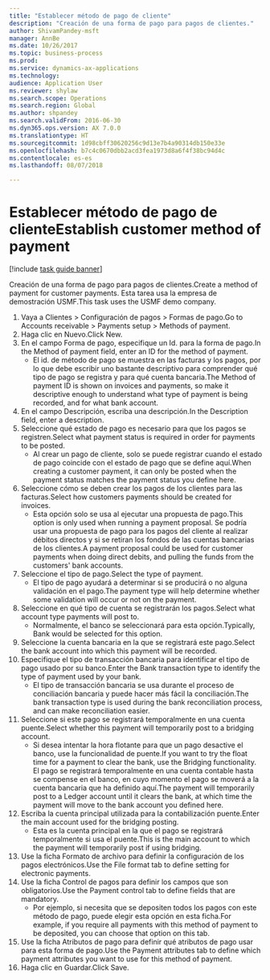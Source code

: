```yaml
--- 
title: "Establecer método de pago de cliente"
description: "Creación de una forma de pago para pagos de clientes."
author: ShivamPandey-msft
manager: AnnBe
ms.date: 10/26/2017
ms.topic: business-process
ms.prod: 
ms.service: dynamics-ax-applications
ms.technology: 
audience: Application User
ms.reviewer: shylaw
ms.search.scope: Operations
ms.search.region: Global
ms.author: shpandey
ms.search.validFrom: 2016-06-30
ms.dyn365.ops.version: AX 7.0.0
ms.translationtype: HT
ms.sourcegitcommit: 1d98cbff30620256c9d13e7b4a90314db150e33e
ms.openlocfilehash: b7c4c0670dbb2acd3fea1973d8a6f4f38bc94d4c
ms.contentlocale: es-es
ms.lasthandoff: 08/07/2018

---
```

# <a name="establish-customer-method-of-payment"></a><span data-ttu-id="77d63-103">Establecer método de pago de cliente</span><span class="sxs-lookup"><span data-stu-id="77d63-103">Establish customer method of payment</span></span>

[!include [task guide banner](../../includes/task-guide-banner.md)]

<span data-ttu-id="77d63-104">Creación de una forma de pago para pagos de clientes.</span><span class="sxs-lookup"><span data-stu-id="77d63-104">Create a method of payment for customer payments.</span></span> <span data-ttu-id="77d63-105">Esta tarea usa la empresa de demostración USMF.</span><span class="sxs-lookup"><span data-stu-id="77d63-105">This task uses the USMF demo company.</span></span>

1. <span data-ttu-id="77d63-106">Vaya a Clientes > Configuración de pagos > Formas de pago.</span><span class="sxs-lookup"><span data-stu-id="77d63-106">Go to Accounts receivable > Payments setup > Methods of payment.</span></span>
2. <span data-ttu-id="77d63-107">Haga clic en Nuevo.</span><span class="sxs-lookup"><span data-stu-id="77d63-107">Click New.</span></span>
3. <span data-ttu-id="77d63-108">En el campo Forma de pago, especifique un Id. para la forma de pago.</span><span class="sxs-lookup"><span data-stu-id="77d63-108">In the Method of payment field, enter an ID for the method of payment.</span></span>
    * <span data-ttu-id="77d63-109">El id. de método de pago se muestra en las facturas y los pagos, por lo que debe escribir uno bastante descriptivo para comprender qué tipo de pago se registra y para qué cuenta bancaria.</span><span class="sxs-lookup"><span data-stu-id="77d63-109">The Method of payment ID is shown on invoices and payments, so make it descriptive enough to understand what type of payment is being recorded, and for what bank account.</span></span>  
4. <span data-ttu-id="77d63-110">En el campo Descripción, escriba una descripción.</span><span class="sxs-lookup"><span data-stu-id="77d63-110">In the Description field, enter a description.</span></span>
5. <span data-ttu-id="77d63-111">Seleccione qué estado de pago es necesario para que los pagos se registren.</span><span class="sxs-lookup"><span data-stu-id="77d63-111">Select what payment status is required in order for payments to be posted.</span></span>
    * <span data-ttu-id="77d63-112">Al crear un pago de cliente, solo se puede registrar cuando el estado de pago coincide con el estado de pago que se define aquí.</span><span class="sxs-lookup"><span data-stu-id="77d63-112">When creating a customer payment, it can only be posted when the payment status matches the payment status you define here.</span></span>  
6. <span data-ttu-id="77d63-113">Seleccione cómo se deben crear los pagos de los clientes para las facturas.</span><span class="sxs-lookup"><span data-stu-id="77d63-113">Select how customers payments should be created for invoices.</span></span>
    * <span data-ttu-id="77d63-114">Esta opción solo se usa al ejecutar una propuesta de pago.</span><span class="sxs-lookup"><span data-stu-id="77d63-114">This option is only used when running a payment proposal.</span></span> <span data-ttu-id="77d63-115">Se podría usar una propuesta de pago para los pagos del cliente al realizar débitos directos y si se retiran los fondos de las cuentas bancarias de los clientes.</span><span class="sxs-lookup"><span data-stu-id="77d63-115">A payment proposal could be used for customer payments when doing direct debits, and pulling the funds from the customers' bank accounts.</span></span>  
7. <span data-ttu-id="77d63-116">Seleccione el tipo de pago.</span><span class="sxs-lookup"><span data-stu-id="77d63-116">Select the type of payment.</span></span>
    * <span data-ttu-id="77d63-117">El tipo de pago ayudará a determinar si se producirá o no alguna validación en el pago.</span><span class="sxs-lookup"><span data-stu-id="77d63-117">The payment type will help determine whether some validation will occur or not on the payment.</span></span>  
8. <span data-ttu-id="77d63-118">Seleccione en qué tipo de cuenta se registrarán los pagos.</span><span class="sxs-lookup"><span data-stu-id="77d63-118">Select what account type payments will post to.</span></span>
    * <span data-ttu-id="77d63-119">Normalmente, el banco se seleccionará para esta opción.</span><span class="sxs-lookup"><span data-stu-id="77d63-119">Typically, Bank would be selected for this option.</span></span>  
9. <span data-ttu-id="77d63-120">Seleccione la cuenta bancaria en la que se registrará este pago.</span><span class="sxs-lookup"><span data-stu-id="77d63-120">Select the bank account into which this payment will be recorded.</span></span>
10. <span data-ttu-id="77d63-121">Especifique el tipo de transacción bancaria para identificar el tipo de pago usado por su banco.</span><span class="sxs-lookup"><span data-stu-id="77d63-121">Enter the Bank transaction type to identify the type of payment used by your bank.</span></span>
    * <span data-ttu-id="77d63-122">El tipo de transacción bancaria se usa durante el proceso de conciliación bancaria y puede hacer más fácil la conciliación.</span><span class="sxs-lookup"><span data-stu-id="77d63-122">The bank transaction type is used during the bank reconciliation process, and can make reconciliation easier.</span></span>  
11. <span data-ttu-id="77d63-123">Seleccione si este pago se registrará temporalmente en una cuenta puente.</span><span class="sxs-lookup"><span data-stu-id="77d63-123">Select whether this payment will temporarily post to a bridging account.</span></span>
    * <span data-ttu-id="77d63-124">Si desea intentar la hora flotante para que un pago desactive el banco, use la funcionalidad de puente.</span><span class="sxs-lookup"><span data-stu-id="77d63-124">If you want to try the float time for a payment to clear the bank, use the Bridging functionality.</span></span> <span data-ttu-id="77d63-125">El pago se registrará temporalmente en una cuenta contable hasta se compense en el banco, en cuyo momento el pago se moverá a la cuenta bancaria que ha definido aquí.</span><span class="sxs-lookup"><span data-stu-id="77d63-125">The payment will temporarily post to a Ledger account until it clears the bank, at which time the payment will move to the bank account you defined here.</span></span>  
12. <span data-ttu-id="77d63-126">Escriba la cuenta principal utilizada para la contabilización puente.</span><span class="sxs-lookup"><span data-stu-id="77d63-126">Enter the main account used for the bridging posting.</span></span>
    * <span data-ttu-id="77d63-127">Esta es la cuenta principal en la que el pago se registrará temporalmente si usa el puente.</span><span class="sxs-lookup"><span data-stu-id="77d63-127">This is the main account to which the payment will temporarily post if using bridging.</span></span>  
13. <span data-ttu-id="77d63-128">Use la ficha Formato de archivo para definir la configuración de los pagos electrónicos.</span><span class="sxs-lookup"><span data-stu-id="77d63-128">Use the File format tab to define setting for electronic payments.</span></span>
14. <span data-ttu-id="77d63-129">Use la ficha Control de pagos para definir los campos que son obligatorios.</span><span class="sxs-lookup"><span data-stu-id="77d63-129">Use the Payment control tab to define fields that are mandatory.</span></span>
    * <span data-ttu-id="77d63-130">Por ejemplo, si necesita que se depositen todos los pagos con este método de pago, puede elegir esta opción en esta ficha.</span><span class="sxs-lookup"><span data-stu-id="77d63-130">For example, if you require all payments with this method of payment to be deposited, you can choose that option on this tab.</span></span>  
15. <span data-ttu-id="77d63-131">Use la ficha Atributos de pago para definir qué atributos de pago usar para esta forma de pago.</span><span class="sxs-lookup"><span data-stu-id="77d63-131">Use the Payment attributes tab to define which payment attributes you want to use for this method of payment.</span></span>
16. <span data-ttu-id="77d63-132">Haga clic en Guardar.</span><span class="sxs-lookup"><span data-stu-id="77d63-132">Click Save.</span></span>


